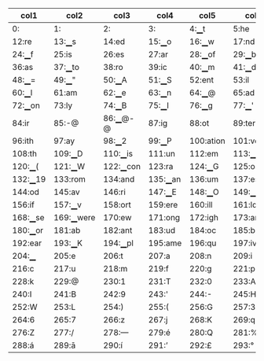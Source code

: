 | col1 | col2 | col3 | col4 | col5 | col6 | col7 | col8 | col9 | col10 | col11 | col12 |
| --- | --- | --- | --- | --- | --- | --- | --- | --- | --- | --- | --- |
| 0:<pad> | 1:<unk> | 2:<s> | 3:</s> | 4:▁t | 5:he | 6:▁a | 7:in | 8:▁the | 9:er | 10:on | 11:▁, |
| 12:re | 13:▁s | 14:ed | 15:▁o | 16:▁w | 17:nd | 18:at | 19:▁. | 20:or | 21:it | 22:▁c | 23:en |
| 24:▁f | 25:is | 26:es | 27:ar | 28:▁of | 29:▁b | 30:an | 31:▁in | 32:al | 33:ing | 34:▁p | 35:▁and |
| 36:as | 37:▁to | 38:ro | 39:ic | 40:▁m | 41:▁d | 42:▁h | 43:ion | 44:le | 45:ou | 46:▁T | 47:▁re |
| 48:▁= | 49:▁" | 50:▁A | 51:▁S | 52:ent | 53:il | 54:▁th | 55:▁1 | 56:st | 57:▁C | 58:el | 59:om |
| 60:▁l | 61:am | 62:▁e | 63:▁n | 64:▁@ | 65:ad | 66:ac | 67:▁was | 68:▁M | 69:ur | 70:▁The | 71:ec |
| 72:▁on | 73:ly | 74:▁B | 75:▁I | 76:▁g | 77:▁' | 78:et | 79:ol | 80:id | 81:iv | 82:im | 83:▁for |
| 84:ir | 85:-@ | 86:▁@-@ | 87:ig | 88:ot | 89:ter | 90:▁as | 91:▁H | 92:us | 93:ow | 94:▁st | 95:ut |
| 96:ith | 97:ay | 98:▁2 | 99:▁P | 100:ation | 101:ver | 102:▁be | 103:her | 104:▁that | 105:▁with | 106:▁R | 107:ce |
| 108:th | 109:▁D | 110:▁is | 111:un | 112:em | 113:▁F | 114:▁wh | 115:ul | 116:▁by | 117:▁al | 118:ch | 119:▁) |
| 120:▁( | 121:▁W | 122:▁con | 123:ra | 124:▁G | 125:os | 126:▁L | 127:▁N | 128:▁at | 129:ers | 130:ct | 131:▁it |
| 132:▁19 | 133:rom | 134:and | 135:▁an | 136:um | 137:est | 138:▁J | 139:ag | 140:▁he | 141:00 | 142:ist | 143:ain |
| 144:od | 145:av | 146:ri | 147:▁E | 148:▁O | 149:▁from | 150:▁com | 151:▁his | 152:op | 153:▁pro | 154:res | 155:ies |
| 156:if | 157:▁v | 158:ort | 159:ere | 160:ill | 161:ld | 162:▁de | 163:pp | 164:▁su | 165:ore | 166:▁In | 167:▁r |
| 168:▁se | 169:▁were | 170:ew | 171:ong | 172:igh | 173:ard | 174:ate | 175:all | 176:art | 177:ak | 178:ich | 179:▁ch |
| 180:▁or | 181:ab | 182:ant | 183:ud | 184:oc | 185:ber | 186:▁ex | 187:gh | 188:ity | 189:ated | 190:pt | 191:ess |
| 192:ear | 193:▁K | 194:▁pl | 195:ame | 196:qu | 197:ive | 198:rou | 199:▁are | 200:▁sh | 201:▁k | 202:ack | 203:ect |
| 204:▁ | 205:e | 206:t | 207:a | 208:n | 209:i | 210:o | 211:r | 212:s | 213:h | 214:l | 215:d |
| 216:c | 217:u | 218:m | 219:f | 220:g | 221:p | 222:w | 223:y | 224:b | 225:, | 226:. | 227:v |
| 228:k | 229:@ | 230:1 | 231:T | 232:0 | 233:A | 234:S | 235:= | 236:" | 237:C | 238:M | 239:2 |
| 240:I | 241:B | 242:9 | 243:' | 244:- | 245:H | 246:P | 247:x | 248:R | 249:D | 250:F | 251:N |
| 252:W | 253:L | 254:) | 255:( | 256:G | 257:3 | 258:5 | 259:8 | 260:J | 261:E | 262:O | 263:4 |
| 264:6 | 265:7 | 266:z | 267:j | 268:K | 269:q | 270:U | 271:V | 272:; | 273:– | 274:: | 275:Y |
| 276:Z | 277:/ | 278:— | 279:é | 280:Q | 281:% | 282:$ | 283:[ | 284:] | 285:X | 286:& | 287:! |
| 288:á | 289:ā | 290:í | 291:’ | 292:£ | 293:° | 294:ó | 295:? | 296:+ | 297:è | 298:ō | 299:ü |
